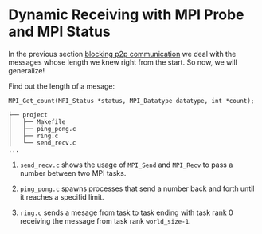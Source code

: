 # Dynamic Receiving with MPI Probe and MPI Status

In the previous section [blocking p2p communication](../02-blocking_p2p_comm)
we deal with the messages whose length we knew right from the start.
So now, we will generalize!


Find out the length of a mesage:
```
MPI_Get_count(MPI_Status *status, MPI_Datatype datatype, int *count);
```

```
├── project
│   ├── Makefile
│   ├── ping_pong.c
│   ├── ring.c
│   └── send_recv.c
...
```

1. `send_recv.c` shows the usage of `MPI_Send` and `MPI_Recv` to pass a number
   between two MPI tasks.

2. `ping_pong.c` spawns processes that send a number back and forth until it 
   reaches a specifid limit.

3. `ring.c` sends a mesage from task to task ending with task rank 0 receiving
   the message from task rank `world_size-1`.
